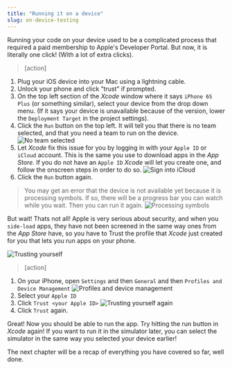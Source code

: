 ```yaml
---
title: "Running it on a device"
slug: on-device-testing
---
```


Running your code on your device used to be a complicated process that required a paid membership to Apple's Developer Portal. But now, it is literally one click! (With a lot of extra clicks).

>[action]
>
1. Plug your iOS device into your Mac using a lightning cable.
1. Unlock your phone and click "trust" if prompted.
1. On the top left section of the _Xcode_ window where it says `iPhone 6S Plus` (or something similar), select your device from the drop down menu. (If it says your device is unavailable because of the version, lower the `Deployment Target` in the project settings).
1. Click the `Run` button on the top left. It will tell you that there is no team selected, and that you need a team to run on the device. ![No team selected](./fix_by_adding_apple_id.png)
1. Let _Xcode_ fix this issue for you by logging in with your `Apple ID` or `iCloud` account. This is the same you use to download apps in the _App Store_. If you do not have an `Apple ID` _Xcode_ will let you create one, and follow the onscreen steps in order to do so. ![Sign into iCloud](./sign_into_icloud.png)
1. Click the `Run` button again.
>You may get an error that the device is not available yet because it is processing symbols. If so, there will be a progress bar you can watch while you wait. Then you can run it again. ![Processing symbols](./processing_symbols.png)

But wait! Thats not all! Apple is very serious about security, and when you `side-load` apps, they have not been screened in the same way ones from the _App Store_ have, so you have to Trust the profile that _Xcode_ just created for you that lets you run apps on your phone.

![Trusting yourself](./untrusted_developer.jpg)

>[action]
>
1. On your iPhone, open `Settings` and then `General` and then `Profiles and Device Management` ![Profiles and device management](./settings_general_profiles.jpg)
1. Select your `Apple ID`
1. Click `Trust <your Apple ID>` ![Trusting yourself again](./trusting_yourself.jpg)
1. Click `Trust` again.

Great! Now you should be able to run the app. Try hitting the run button in _Xcode_ again! If you want to run it in the simulator later, you can select the simulator in the same way you selected your device earlier!

The next chapter will be a recap of everything you have covered so far, well done.
